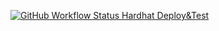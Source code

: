 [![GitHub Workflow Status Hardhat Deploy&Test](https://github.com/visoftsolutions/eth-lisbon-2023/actions/workflows/hardhat.yml/badge.svg)](https://github.com/visoftsolutions/eth-lisbon-2023/actions/workflows/hardhat.yml)